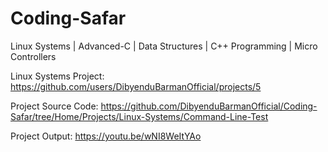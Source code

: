 # Coding-Safar
Linux Systems | Advanced-C | Data Structures | C++ Programming | Micro Controllers

Linux Systems Project: https://github.com/users/DibyenduBarmanOfficial/projects/5

Project Source Code: https://github.com/DibyenduBarmanOfficial/Coding-Safar/tree/Home/Projects/Linux-Systems/Command-Line-Test

Project Output: https://youtu.be/wNI8WeItYAo
